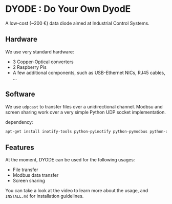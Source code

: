 # DYODE : Do Your Own DyodE
A low-cost (~200 €) data diode aimed at Industrial Control Systems.

## Hardware
We use very standard hardware:
* 3 Copper-Optical converters
* 2 Raspberry Pis
* A few additional components, such as USB-Ethernet NICs, RJ45 cables, ...


## Software
We use ``udpcast`` to transfer files over a unidirectional channel. Modbsu and screen sharing work over a very simple Python UDP socket implementation.

dependency:
```bash
apt-get install inotify-tools python-pyinotify python-pymodbus python-async python-yaml
```

## Features
At the moment, DYODE can be used for the following usages:
* File transfer
* Modbus data transfer
* Screen sharing

You can take a look at the video to learn more about the usage, and ``INSTALL.md`` for installation guidelines.
